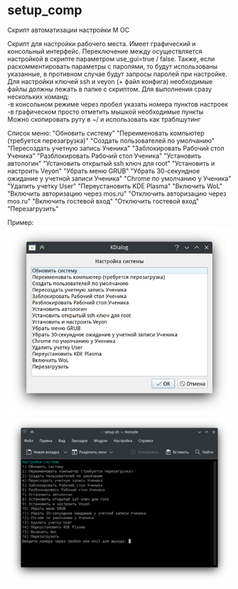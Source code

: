 # setup_comp
Скрипт автоматизации настройки М ОС

Скрипт для настройки рабочего места. Имеет графический и консольный интерфейс. Переключение между осуществляется настройкой в скрипте параметром use_gui=true / false.
Также, если раскомментировать параметры с паролями, то  будут использованы указанные, в противном случае будут запросы паролей при настройке.<br/>
Для настройки ключей ssh и veyon (+ файл конфига) необходимые файлы должны лежать в папке с скриптом.
Для выполнения сразу нескольких команд:<br/>
-в консольном режиме через пробел указать номера пунктов настроек<br/>
-в графическом просто отметить мышкой необходимые пункты<br/>
Можно скопировать руту в ~/ и использовать как траблшутинг

Список меню:
	"Обновить систему"
  "Переименовать компьютер (требуется перезагрузка)"
  "Создать пользователей по умолчанию"
  "Пересоздать учетную запись Ученика"
  "Заблокировать Рабочий стол Ученика"
  "Разблокировать Рабочий стол Ученика"
  "Установить автологин"
  "Установить открытый ssh ключ для root"
  "Установить и настроить Veyon"
  "Убрать меню GRUB"
  "Убрать 30-секундное ожидание у учетной записи Ученика"
  "Chrome по умолчанию у Ученика"
  "Удалить учетку User"
  "Переустановить KDE Plasma"
  "Включить WoL"
  "Включить авторизацию через mos.ru"
  "Отключить авторизацию через mos.ru"
  "Включить гостевой вход"
  "Отключить гостевой вход"
  "Перезагрузить"

Пример:<br/>
![Графический режим](https://github.com/xp9k/setup_comp/blob/main/Screenshot_1.png)
![Консольный режим](https://github.com/xp9k/setup_comp/blob/main/Screenshot_2.png)
